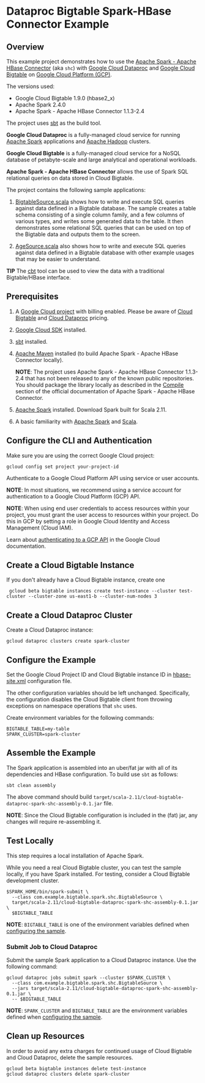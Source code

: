 # Dataproc Bigtable Spark-HBase Connector Example

## Overview

This example project demonstrates how to use the [Apache Spark - Apache HBase Connector](https://github.com/hortonworks-spark/shc) (aka `shc`)
with [Google Cloud Dataproc](https://cloud.google.com/dataproc/) and
[Google Cloud Bigtable](https://cloud.google.com/bigtable/) on [Google Cloud Platform (GCP)](https://cloud.google.com/).

The versions used:

* Google Cloud Bigtable 1.9.0 (hbase2_x)
* Apache Spark 2.4.0
* Apache Spark - Apache HBase Connector 1.1.3-2.4

The project uses [sbt](https://www.scala-sbt.org/) as the build tool.

**Google Cloud Dataproc** is a fully-managed cloud service for running [Apache Spark](https://spark.apache.org/) applications and [Apache Hadoop](https://hadoop.apache.org/) clusters.

**Google Cloud Bigtable** is a fully-managed cloud service for a NoSQL database of petabyte-scale and large analytical and operational workloads.

**Apache Spark - Apache HBase Connector** allows the use of Spark SQL relational queries on data stored in Cloud Bigtable.

The project contains the following sample applications:

1. [BigtableSource.scala](src/main/scala/com/example/bigtable/spark/shc/BigtableSource.scala) shows how to write and execute SQL queries against data defined in a Bigtable database.
The sample creates a table schema consisting of a single column family, and a few columns of various types, and writes some generated data to the table.
It then demonstrates some relational SQL queries that can be used on top of the Bigtable data and outputs them to the screen.

1. [AgeSource.scala](src/main/scala/com/example/bigtable/spark/shc/AgeSource.scala) also shows how to write and execute SQL queries against data defined in a Bigtable database with other example usages that may be easier to understand.

**TIP** The [cbt](https://cloud.google.com/bigtable/docs/go/cbt-overview) tool can
be used to view the data with a traditional Bigtable/HBase interface.

## Prerequisites

1. A [Google Cloud project](https://console.cloud.google.com/) with billing enabled.
Please be aware of [Cloud Bigtable](https://cloud.google.com/bigtable/pricing)
and [Cloud Dataproc](https://cloud.google.com/dataproc/docs/resources/pricing) pricing.

1. [Google Cloud SDK](https://cloud.google.com/sdk/) installed.

1. [sbt](https://www.scala-sbt.org/) installed.

1. [Apache Maven](https://maven.apache.org/) installed (to build Apache Spark - Apache HBase Connector locally).

    **NOTE**: The project uses Apache Spark - Apache HBase Connector 1.1.3-2.4 that has not been released to any of the known public repositories. You should package the library locally as described in the [Compile](https://github.com/hortonworks-spark/shc#compile) section of the official documentation of Apache Spark - Apache HBase Connector.

1. [Apache Spark](https://spark.apache.org/) installed. Download Spark built for Scala 2.11.

1. A basic familiarity with [Apache Spark](https://spark.apache.org/) and [Scala](https://www.scala-lang.org/).

## Configure the CLI and Authentication

Make sure you are using the correct Google Cloud project:

    gcloud config set project your-project-id

Authenticate to a Google Cloud Platform API using service or user accounts.

**NOTE**: In most situations, we recommend using a service account for authentication to a Google Cloud Platform (GCP) API.

**NOTE**: When using end user credentials to access resources within your project, you must grant the user access to resources within your project. Do this in GCP by setting a role in Google Cloud Identity and Access Management (Cloud IAM).

Learn about [authenticating to a GCP API](https://cloud.google.com/docs/authentication/) in the Google Cloud documentation.

## Create a Cloud Bigtable Instance

If you don't already have a Cloud Bigtable instance, create one

     gcloud beta bigtable instances create test-instance --cluster test-cluster --cluster-zone us-east1-b --cluster-num-nodes 3

## Create a Cloud Dataproc Cluster

Create a Cloud Dataproc instance:

    gcloud dataproc clusters create spark-cluster

## Configure the Example

Set the Google Cloud Project ID and Cloud Bigtable instance ID in [hbase-site.xml](src/main/resources/hbase-site.xml) configuration file.

The other configuration variables should be left unchanged. Specifically, the configuration
disables the Cloud Bigtable client from throwing exceptions on namespace operations that `shc` uses.

Create environment variables for the following commands:

    BIGTABLE_TABLE=my-table
    SPARK_CLUSTER=spark-cluster

## Assemble the Example

The Spark application is assembled into an uber/fat jar with all of its dependencies and HBase configuration. To build use `sbt` as follows:

    sbt clean assembly

The above command should build `target/scala-2.11/cloud-bigtable-dataproc-spark-shc-assembly-0.1.jar` file.

**NOTE**: Since the Cloud Bigtable configuration is included in the (fat) jar, any changes
 will require re-assembling it.

## Test Locally

This step requires a local installation of Apache Spark.

While you need a real Cloud Bigtable cluster, you can test the sample locally,
if you have Spark installed. For testing, consider a Cloud Bigtable development
cluster.

    $SPARK_HOME/bin/spark-submit \
      --class com.example.bigtable.spark.shc.BigtableSource \
      target/scala-2.11/cloud-bigtable-dataproc-spark-shc-assembly-0.1.jar \
      $BIGTABLE_TABLE

**NOTE**: `BIGTABLE_TABLE` is one of the environment variables defined when [configuring the sample](#configuring-the-sample).

### Submit Job to Cloud Dataproc

Submit the sample Spark application to a Cloud Dataproc instance. Use the following command:

    gcloud dataproc jobs submit spark --cluster $SPARK_CLUSTER \
      --class com.example.bigtable.spark.shc.BigtableSource \
      --jars target/scala-2.11/cloud-bigtable-dataproc-spark-shc-assembly-0.1.jar \
      -- $BIGTABLE_TABLE

**NOTE**: `SPARK_CLUSTER` and `BIGTABLE_TABLE` are the environment variables defined when [configuring the sample](#configuring-the-sample).

## Clean up Resources

In order to avoid any extra charges for continued usage of Cloud Bigtable and Cloud Dataproc,
delete the sample resources.

    gcloud beta bigtable instances delete test-instance
    gcloud dataproc clusters delete spark-cluster
